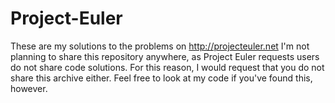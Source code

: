 # Project-Euler
These are my solutions to the problems on http://projecteuler.net
I'm not planning to share this repository anywhere, as Project Euler requests users do not share code solutions. 
For this reason, I would request that you do not share this archive either.
Feel free to look at my code if you've found this, however.
